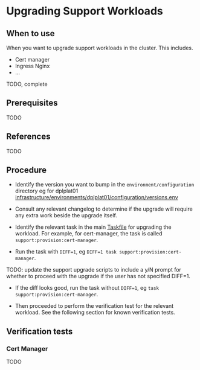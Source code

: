 # Upgrading Support Workloads

## When to use

When you want to upgrade support workloads in the cluster. This includes.

* Cert manager
* Ingress Nginx
* ...

TODO, complete

## Prerequisites

TODO

## References

TODO

## Procedure

* Identify the version you want to bump in the `environment/configuration` directory
  eg for dplplat01 [infrastructure/environments/dplplat01/configuration/versions.env](../../infrastructure/environments/dplplat01/configuration/versions.env)

* Consult any relevant changelog to determine if the upgrade will require any
  extra work beside the upgrade itself.

* Identify the relevant task in the main [Taskfile](../../infrastructure/Taskfile.yml)
  for upgrading the workload. For example, for cert-manager, the task is called
  `support:provision:cert-manager`.

* Run the task with `DIFF=1`, eg `DIFF=1 task support:provision:cert-manager`.

TODO: update the support upgrade scripts to include a y/N prompt for whether to
proceed with the upgrade if the user has not specified DIFF=1.

* If the diff looks good, run the task without `DIFF=1`, eg `task support:provision:cert-manager`.

* Then proceeded to perform the verification test for the relevant workload. See
  the following section for known verification tests.

## Verification tests

### Cert Manager

TODO
